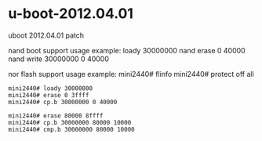 u-boot-2012.04.01
=================

uboot 2012.04.01 patch

nand boot support
usage example:
	loady 30000000
	nand erase 0 40000
	nand write 30000000 0 40000

nor flash support
usage example:
	mini2440# flinfo
	mini2440# protect off all

	mini2440# loady 30000000
	mini2440# erase 0 3ffff
	mini2440# cp.b 30000000 0 40000

	mini2440# erase 80000 8ffff
	mini2440# cp.b 30000000 80000 10000
	mini2440# cmp.b 30000000 80000 10000
